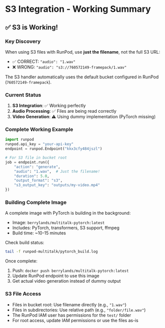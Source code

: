 # S3 Integration - Working Summary

## ✅ S3 is Working!

### Key Discovery
When using S3 files with RunPod, use **just the filename**, not the full S3 URL:
- ✅ CORRECT: `"audio": "1.wav"`
- ❌ WRONG: `"audio": "s3://760572149-framepack/1.wav"`

The S3 handler automatically uses the default bucket configured in RunPod (`760572149-framepack`).

### Current Status
1. **S3 Integration**: ✅ Working perfectly
2. **Audio Processing**: ✅ Files are being read correctly
3. **Video Generation**: ⚠️ Using dummy implementation (PyTorch missing)

### Complete Working Example
```python
import runpod
runpod.api_key = "your-api-key"
endpoint = runpod.Endpoint("kkx3cfy484jszl")

# For S3 file in bucket root
job = endpoint.run({
    "action": "generate",
    "audio": "1.wav",  # Just the filename!
    "duration": 5.0,
    "output_format": "s3",
    "s3_output_key": "outputs/my-video.mp4"
})
```

### Building Complete Image
A complete image with PyTorch is building in the background:
- Image: `berrylands/multitalk-pytorch:latest`
- Includes: PyTorch, transformers, S3 support, ffmpeg
- Build time: ~10-15 minutes

Check build status:
```bash
tail -f runpod-multitalk/pytorch_build.log
```

Once complete:
1. Push: `docker push berrylands/multitalk-pytorch:latest`
2. Update RunPod endpoint to use this image
3. Get actual video generation instead of dummy output

### S3 File Access
- Files in bucket root: Use filename directly (e.g., `"1.wav"`)
- Files in subdirectories: Use relative path (e.g., `"folder/file.wav"`)
- The RunPod IAM user has permissions for the `test/` folder
- For root access, update IAM permissions or use the files as-is